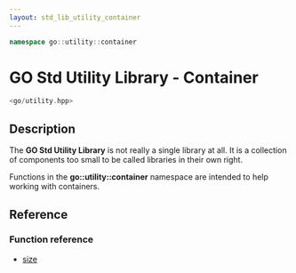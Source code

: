 ```yaml
---
layout: std_lib_utility_container
---
```


```c++
namespace go::utility::container
```

# GO Std Utility Library - Container

```c++
<go/utility.hpp>
```

## Description

The **GO Std Utility Library** is not really a single library at all. It is a collection
of components too small to be called libraries in their own right.

Functions in the **go\::utility\::container** namespace are intended to help working
with containers.

## Reference

### Function reference

* [size](./function_template_size.html)
